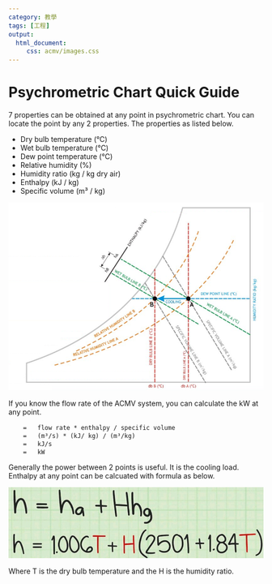 ```yaml
---
category: 教學
tags: [工程]
output: 
  html_document:
     css: acmv/images.css
---
```


# Psychrometric Chart Quick Guide

7 properties can be obtained at any point in psychrometric chart. You can locate the point by any 2 properties. The properties as listed below.
 - Dry bulb temperature (℃)
 - Wet bulb temperature (℃)
 - Dew point temperature (℃)
 - Relative humidity (%)
 - Humidity ratio (kg / kg dry air)
 - Enthalpy (kJ / kg)
 - Specific volume (m³ / kg)

![](acmv/psychart.png)

If you know the flow rate of the ACMV system, you can calculate the kW at any point.
```
    =	flow rate * enthalpy / specific volume
    =	(m³/s) * (kJ/ kg) / (m³/kg)
    =	kJ/s
    =	kW
```
Generally the power between 2 points is useful. It is the cooling load.
Enthalpy at any point can be calcuated with formula as below.

![enthalpy](acmv/enthalpy.png)

Where T is the dry bulb temperature and the H is the humidity ratio.
